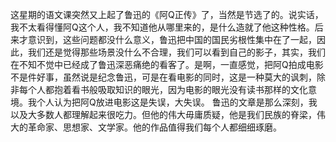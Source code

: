 <p>这星期的语文课突然又上起了鲁迅的《阿Q正传》了，当然是节选了的。说实话，我不太看得懂阿Q这个人，我不知道他从哪里来的，是什么造就了他这种性格。后来才意识到，这些问题都没什么意义，鲁迅把中国的国民劣根性集中在了一起，因此，我们还是觉得那些场景没什么不合理，我们可以看到自己的影子，其实，我们在不知不觉中已经成了鲁迅深恶痛绝的看客了。是啊，一直感觉，把阿Q拍成电影不是件好事，虽然说是纪念鲁迅，可是在看电影的同时，这是一种莫大的讽刺，除非每个人都抱着看书般吸取知识的眼光，因为电影的眼光没有读书那样的文化意境。我个人认为把阿Q放进电影这是失误，大失误。&nbsp;鲁迅的文章是那么深刻，我以及大多数人都理解起来很吃力。但他的伟大毋庸质疑，他是我们民族的脊梁，伟大的革命家、思想家、文学家。他的作品值得我们每个人都细细琢磨。</p>